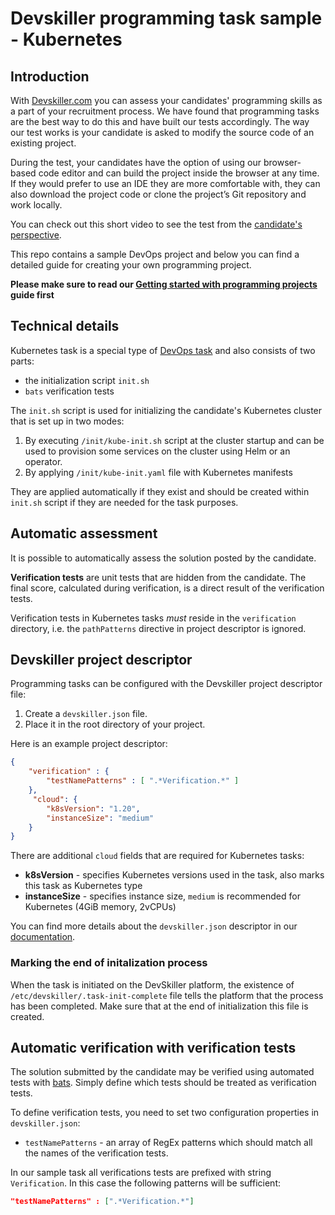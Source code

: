 # Devskiller programming task sample - Kubernetes

## Introduction

With [Devskiller.com](https://devskiller.com) you can assess your candidates'
programming skills as a part of your recruitment process. We have found that
programming tasks are the best way to do this and have built our tests
accordingly. The way our test works is your candidate is asked to modify the
source code of an existing project.

During the test, your candidates have the option of using our browser-based
code editor and can build the project inside the browser at any time. If they
would prefer to use an IDE they are more comfortable with, they can also
download the project code or clone the project’s Git repository and work
locally.

You can check out this short video to see the test from the [candidate's
perspective](https://devskiller.zendesk.com/hc/en-us/articles/360019530419-Programming-task-project-descriptor).

This repo contains a sample DevOps project and below you can find a detailed
guide for creating your own programming project.

**Please make sure to read our [Getting started with programming
projects](https://goo.gl/gkQU4J) guide first**

## Technical details

Kubernetes task is a special type of [DevOps task](https://github.com/Devskiller/devskiller-sample-devops-project) and also consists of two parts:

 * the initialization script `init.sh`
 * `bats` verification tests

The `init.sh` script is used for initializing the candidate's Kubernetes cluster that is set up in two modes:

1. By executing `/init/kube-init.sh` script at the cluster startup and can be used to provision some services on the cluster using Helm or an operator.
2. By applying `/init/kube-init.yaml` file with Kubernetes manifests
  
They are applied automatically if they exist and should be created within `init.sh` script if they are needed for the task purposes.

## Automatic assessment

It is possible to automatically assess the solution posted by the candidate.

**Verification tests** are unit tests that are hidden from the candidate. The
final score, calculated during verification, is a direct result of the
verification tests.

Verification tests in Kubernetes tasks *must* reside in the `verification`
directory, i.e. the `pathPatterns` directive in project descriptor is ignored.

## Devskiller project descriptor

Programming tasks can be configured with the Devskiller project descriptor
file:

1. Create a `devskiller.json` file.
2. Place it in the root directory of your project.

Here is an example project descriptor:

```json
{
    "verification" : {
        "testNamePatterns" : [ ".*Verification.*" ]
    },
     "cloud": {
        "k8sVersion": "1.20", 
        "instanceSize": "medium"
    }
}
```

There are additional `cloud` fields that are required for Kubernetes tasks:

* **k8sVersion** - specifies Kubernetes versions used in the task, also marks this task as Kubernetes type
* **instanceSize** - specifies instance size, `medium` is recommended for Kubernetes (4GiB memory, 2vCPUs)

You can find more details about the `devskiller.json` descriptor in our
[documentation](https://goo.gl/uWXeCD).

### Marking the end of initalization process

When the task is initiated on the DevSkiller platform, the existence of `/etc/devskiller/.task-init-complete` file tells the platform that the process has been completed. Make sure that at the end of initialization this file is created.

## Automatic verification with verification tests

The solution submitted by the candidate may be verified using automated tests with [bats](https://github.com/bats-core/bats-core).
Simply define which tests should be treated as verification tests.

To define verification tests, you need to set two configuration properties in
`devskiller.json`:

- `testNamePatterns` - an array of RegEx patterns which should match all the
  names of the verification tests.

In our sample task all verifications tests are prefixed with string `Verification`.
In this case the following patterns will be sufficient:

```json
"testNamePatterns" : [".*Verification.*"]
```